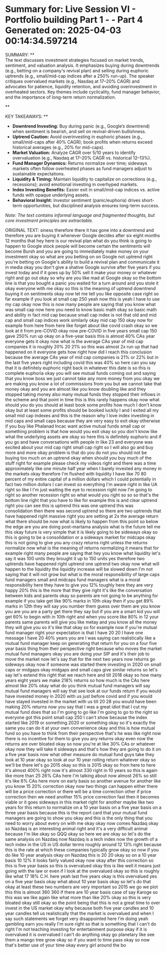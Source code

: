 Summary for: Live Session VI - Portfolio building Part 1 - - Part 4
Generated on: 2025-04-03 00:14:34.597214
==================================================

SUMMARY:
**  
The text discusses investment strategies focused on market trends, sentiment, and valuation analysis. It emphasizes buying during downtrends (e.g., betting on a company's revival plan) and selling during euphoric uptrends (e.g., small/mid-cap indices after a 250% run-up). The speaker critiques overvalued markets (e.g., Nasdaq at 17–20% CAGR) and advocates for patience, liquidity retention, and avoiding overinvestment in overheated sectors. Key themes include cyclicality, fund manager behavior, and the importance of long-term return normalization.

**

KEY TAKEAWAYS:
**  
- **Downtrend Investing:** Buy during panic (e.g., Google’s downtrend) when sentiment is bearish, and sell on revival-driven bullishness.  
- **Uptrend Caution:** Avoid overinvesting in euphoric phases (e.g., small/mid-caps after 40% CAGR); book profits when returns exceed historical averages (e.g., 20% for mid-caps).  
- **Market Valuation:** Analyze CAGR over 5/10 years to identify overvaluation (e.g., Nasdaq at 17–20% CAGR vs. historical 12–13%).  
- **Fund Manager Dynamics:** Returns normalize over time; sideways markets often follow overheated phases as fund managers adjust to sustainable expectations.  
- **Liquidity & Timing:** Maintain liquidity to capitalize on corrections (e.g., recessions); avoid emotional investing in overhyped markets.  
- **Index Investing Benefits:** Easier exit in small/mid-cap indices vs. active funds with opaque underlying assets.  
- **Behavioral Insight:** Investor sentiment (panic/euphoria) drives short-term opportunities, but disciplined analysis ensures long-term success.  

*Note: The text contains informal language and fragmented thoughts, but core investment principles are extractable.*

ORIGINAL TEXT:
siness therefore there it has gone into a downtrend and therefore you are buying it whenever Google decides after six eight months 12 months that hey here is our revival plan what do you think is going to happen to Google stock people will become certain the sentiments will become Bursh and you are going to immediately make money on your investment okay so what are you betting on on Google not uptrend right you're betting on Google's ability to build a revival plan and communicate it in media okay you don't give a shative Google survive after five years if you invest today and if it goes up by 50% sell it make your money or whatever right and go out okay so why are you like mad at Google okay so the bottom line is that you bought a panic you waited for a turn around and you stole it okay everyone with me okay so this is the meaning of uptrend downtrend buying it on sentiments okay now let me tell you like opposite case right so far example if you look at small cap 250 yeah now this is yeah I have to use my cap okay now this is now many people are saying that you know what was small cap now here you need to know basic math okay so basic math and ability in fact mid cap because small cap index is not that old and mid cap and small cap indices work similarly okay mid cap 150 okay now for example from here from here like forget about like covid crash okay so we look at it from pre-COVID okay now pre-COVID in five years small cap 150 gave 250% run up okay on a five-year basis this is almost 40% CAs year everyone gets it okay now what is the average CAs year of mid cap companies it is roughly 20% 20 21% so this was almost 2x run up that had happened on it everyone gets how right how did I reach this conclusion because the average CAs year of mid cap companies is 21% or 22% but in the last five years right including covid this was 40% so here can you say that it is definitely euphoric right back in whatever this date is so this is complete euphoria okay you will see mutual funds coming out and saying that you know boss we just cannot take any more money from you okay we are making you know a lot of commissions from you but we cannot take that money okay and you are almost like you know doubling like and they stopped taking money also many mutual funds they stopped their inflows in the scheme and that point in time this is this rarely happens okay now what should you do you should at least book some profits how much I don't know okay but at least some profits should be booked luckily I and I exited all my small mid cap indexes and this is the reason why I love index investing in mid caps and small caps because they are very easy to exit okay otherwise if you buy like Phalanad Incac want active mutual funds small cap or something problem is that how would you exit okay so you don't know like what the underlying assets are okay so here this is definitely euphoric and if you go and have conversations with people in like 23 and everyone was excited about your mid cap right small cap right so I will also go and buy more and more okay problem is that do you do not you should not be buying too much on an uptrend okay when should you buy much of the stuff right for example please check my videos right and there was a time approximately like one minute half year when I barely invested any money in the markets okay therefore I'm flushed with liquidity I have like 70 80 percent of my entire capital of a million dollars which I could potentially in fact two million dollars I can invest so everything I'm aware right in like UA right so like I I'm just waiting the eye to recession right now I'm going to right so another recession right so what would you right so so so that's the bottom line right that you have to like for example this is and clear uptrend right you can see this is uptrend this was one uptrend this was consolidation then there was second uptrend so there are two uptrends that have happened right massive right you are setting at 2x the average return what there should be now what is likely to happen from this point so below the edge are you are doing post-martama analysis what is the future tell me this okay future is very simple that it is likely going to be sideways okay so this is going to be a consolidation or a sideways market for midcaps okay this is not going to give you any crazy returns right unless the returns normalize now what is the meaning of returns normalizing it means that for example right many people are saying that hey you know what liquidity let's say it was 100 units they brought it up to 150 units yes therefore two uptrends have happened right uptrend one uptrend two okay now what will happen to the liquidity the liquidity increase will be slowed down I'm not saying that it will not grow but what is the moral responsibility of large caps fund managers small and midcaps fund managers what is a moral responsibility here they have to give you 12% toughly here they are very happy 20% this is the more that they give right it's like the conversation between kids and parents okay so parents are not going to be anything for example if you take get like 90% marks in 10th okay then if you get 89% marks in 12th they will say you number them guess over them are you know you are you are a party get there they say but if you are a smart kid you will get 60% to begin with in 10th right and when you score like 80% in 12 your parents same parents will give you like metay and you know all the money they will give you so it's like that okay so for example now if you're mutual fund manager right your expectation is that I have 20 20 I have one message I have 20 40% years you are I was saying can realistically like a mutual fund manager keep on generating that return for you on a four five year basis thing from their perspective right because who moves the market mutual fund managers okay you are doing your SIP and it's their job to move the market now let's say that for the next two years now returns go sideways okay now if someone was started there investing in 2020 on small caps or midgaps okay midgaps and small caps give similar returns so let's say let's extend this right that we reach here and till 2018 okay so how many years eight years we make 218% returns so how much is the CAs here almost like 20% okay what do you think mutual fund managers will say mutual fund managers will say that see look at our funds return if you would have invested money in 2020 with us just before covid and if you would have stayed invested in the market with us till 20 28 you would have been making 20% returns now you say that I was a great idiot that I cut my mutual fund does that so I'm going to go like I'm going to go to the right so everyone got this point small cap 250 I can't show because the index started like 2019 or something 2020 or something okay so it's exactly the same you can do it at your own convenience okay and this is how mutual fund so you have to think from their perspective that's he was like right now there is no incentive for them to give you any returns okay even now the returns are over bloated okay so now you're at like 30% CAs or whatever okay now they will take it sideways and that's how they are going to do it on a five year basis now what other measure do mutual fund guys take they look at 10 year okay so look at our 10 year rolling return whatever okay so we'll be there let's go 2015 okay so this is 2015 okay so from here to here it's almost 400% right now it's almost 330 right in 10 years so this is again like more than 25 26% CAs here I'm talking about now almost 26% so still it's like 6% CAs here more on early basis so another avenue for another like you know 15 20% correction okay now two things can happen either there will be a price correction or there will be a time correction other if price correction then we need another 15% price correction fast then it becomes viable or it goes sideways in this market right for another maybe like two years for this return to normalize on a 10 year basis on a five year basis on a three year basis because this is the report card that your mutual fund managers are going to show you okay and this is the only thing that you need to worry about every on with me okay okay now comes Nazdaq okay so Nazdaq is an interesting animal right and it's a very difficult animal because I'm like okay so QQQ okay so here we are okay so let's do the same analysis on Nazdaq now Nazdaq is a tech index now the growth of a tech index in the US in US dollar terms roughly around 12 13% right because this is the rate at which these companies typically grow okay so now if you do like 10 year analysis okay on Nazdaq this is 20 20 okay so on a 10 year basis 10 12% it looks fairly valued okay now okay after this correction so this is five year basis so this is overvalued okay this is like well it means just going with the law or even if I look at the overvalued okay so this is roughly like what 17 18% C.H. here yeah last five years okay is this overvalued yes on a five year basis okay what about 10 year basis okay so let's do that okay at least these two numbers are very important so 2015 we go we plot this this is almost 360 360 if there are 10 year basis case of say Karoge so this was we like again like what more than like 20% okay so this is very bloated okay still okay so the point being that this is not a great time to over invest in the US market okay why because both five year candles and 10 year candles tell us realistically that the market is overvalued and when I say such statements we forget very disappointed here I'm doing yeah gambling earn you really I'm sure right so that is something that I can't do right I'm not teaching investing for entertainment purpose okay if it is overvalued it is overvalued I can't do anything okay go planetary like see them a mango tree grow okay so if you want to time pass okay so now that's better use of your time okay every girl around the bo
